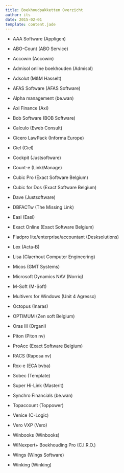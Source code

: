 ```yaml
---
title: Boekhoudpakketten Overzicht
author: its
date: 2015-02-01
template: content.jade
---
```


*	AAA Software (Appligen)
*	ABO-Count (ABO Service)
*	Accowin (Accowin)
*	Admisol online boekhouden (Admisol)
*	Adsolut (M&M Hasselt)
*	AFAS Software (AFAS Software)
*	Alpha management (be.wan)
*	Axi Finance (Axi)
*	Bob Software (BOB Software)
*	Calculo (Eweb Consult)
*	Cicero LawPack (Informa Europe) 
*	Ciel (Ciel)
*	Cockpit (Justsoftware)
*	Count-e (Link\Manage)
*	Cubic Pro (Exact Software Belgium)
*	Cubic for Dos (Exact Software Belgium)
*	Dave (Justsoftware)
*	DBFACTw (The Missing Link)


*	Easi (Easi)
*	Exact Online (Exact Software Belgium)
*	Fiadpro lite/enterprise/accountant (Desksolutions)
*	Lex (Acta-B)
*	Lisa (Claerhout Computer Engineering)
*	Micos (GMT Systems)
*	Microsoft Dynamics NAV (Norriq)
*	M-Soft (M-Soft)
*	Multivers for Windows (Unit 4 Agresso)
*	Octopus (Inaras)
*	OPTIMUM (Zen soft Belgium)
*	Oras III (Organi)
*	Piton (Piton nv)
*	ProAcc (Exact Software Belgium)
*	RACS (Raposa nv)
*	Rox-e (ECA bvba)
*	Sobec (Template)
*	Super Hi-Link (Masterit)


*	Synchro Financials (be.wan)
*	Topaccount (Toppower)
*	Venice (C-Logic)
*	Vero VXP (Vero)
*	Winbooks (Winbooks)
*	WINexpert+ Boekhouding Pro (C.I.R.O.)
*	Wings (Wings Software)
*	Winking (Winking)